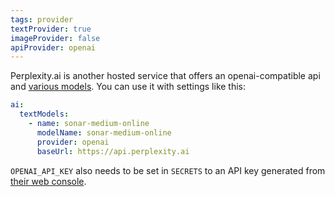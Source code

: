 ```yaml
---
tags: provider
textProvider: true
imageProvider: false
apiProvider: openai
---
```


Perplexity.ai is another hosted service that offers an openai-compatible api and [various models](https://docs.perplexity.ai/docs/model-cards).  You can use it with settings like this:

```yaml
ai:
  textModels:
    - name: sonar-medium-online
      modelName: sonar-medium-online
      provider: openai
      baseUrl: https://api.perplexity.ai
```

`OPENAI_API_KEY` also needs to be set in `SECRETS` to an API key generated from [their web console](https://www.perplexity.ai/settings/api).